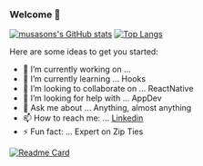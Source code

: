 ### Welcome 👋

[![musasons's GitHub stats](https://github-readme-stats.vercel.app/api?username=musason&show_icons=true&theme=radical)](https://github.com/musason/github-readme-stats)
[![Top Langs](https://github-readme-stats.vercel.app/api/top-langs/?username=musason&layout=compact&theme=radical)](https://github.com/musason/github-readme-stats)

Here are some ideas to get you started:

- 🔭 I’m currently working on ...
- 🌱 I’m currently learning ... Hooks
- 👯 I’m looking to collaborate on ... ReactNative
- 🤔 I’m looking for help with ... AppDev
- 💬 Ask me about ... Anything, almost anything
- 📫 How to reach me: ... [Linkedin](https://www.linkedin.com/in/zelimhan-ismailov/)
- ⚡ Fun fact: ... Expert on Zip Ties

[![Readme Card](https://github-readme-stats.vercel.app/api/pin/https://github.com/musason/forecast-blog)](https://github.com/musason/github-readme-stats)

